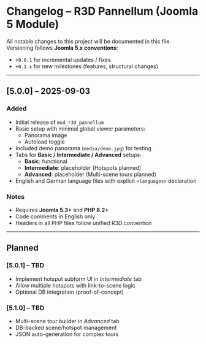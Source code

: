 # Changelog – R3D Pannellum (Joomla 5 Module)

All notable changes to this project will be documented in this file.  
Versioning follows **Joomla 5.x conventions**:  
- `+0.0.1` for incremental updates / fixes  
- `+0.1.x` for new milestones (features, structural changes)  

---

## [5.0.0] – 2025-09-03
### Added
- Initial release of `mod_r3d_pannellum`
- Basic setup with minimal global viewer parameters:
  - Panorama image
  - Autoload toggle
- Included demo panorama (`media/demo.jpg`) for testing
- Tabs for **Basic / Intermediate / Advanced** setups:
  - **Basic**: functional
  - **Intermediate**: placeholder (Hotspots planned)
  - **Advanced**: placeholder (Multi-scene tours planned)
- English and German language files with explicit `<languages>` declaration

### Notes
- Requires **Joomla 5.3+** and **PHP 8.2+**
- Code comments in English only
- Headers in all PHP files follow unified R3D convention

---

## Planned
### [5.0.1] – TBD
- Implement hotspot subform UI in *Intermediate* tab
- Allow multiple hotspots with link-to-scene logic
- Optional DB integration (proof-of-concept)

### [5.1.0] – TBD
- Multi-scene tour builder in *Advanced* tab
- DB-backed scene/hotspot management
- JSON auto-generation for complex tours
